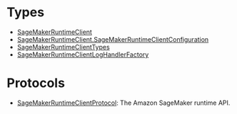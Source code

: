 # Types

  - [SageMakerRuntimeClient](/aws-sdk-swift/reference/0.x/AWSSageMakerRuntime/SageMakerRuntimeClient)
  - [SageMakerRuntimeClient.SageMakerRuntimeClientConfiguration](/aws-sdk-swift/reference/0.x/AWSSageMakerRuntime/SageMakerRuntimeClient_SageMakerRuntimeClientConfiguration)
  - [SageMakerRuntimeClientTypes](/aws-sdk-swift/reference/0.x/AWSSageMakerRuntime/SageMakerRuntimeClientTypes)
  - [SageMakerRuntimeClientLogHandlerFactory](/aws-sdk-swift/reference/0.x/AWSSageMakerRuntime/SageMakerRuntimeClientLogHandlerFactory)

# Protocols

  - [SageMakerRuntimeClientProtocol](/aws-sdk-swift/reference/0.x/AWSSageMakerRuntime/SageMakerRuntimeClientProtocol):
    The Amazon SageMaker runtime API.
